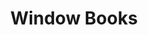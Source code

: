 ---
title: "Window Books"
layout: photo-post
categories:
  - Photos
image: http://files.claycarson.net/photos/2008-07-26-window-books.jpg
---